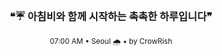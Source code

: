 <div align="center">

<br>

<h3>❝☔ 아침비와 함께 시작하는 촉촉한 하루입니다❞</h3>

<sub>07:00 AM • Seoul 🌧️ • by CrowRish</sub>

<br>

</div>